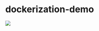# dockerization-demo

**![](https://lh7-rt.googleusercontent.com/docsz/AD_4nXd7aXCjPupeid4Cvuwlyh9nTerUw2M0AEGHimTsvICghTRbZLplwo7eHY_53sJHI_z3CmaFw4HThuJsMbHNQ5l_PbkYijxfrDWvXC5mPujhWYxZDuKxLVb950CohXZLqIcGD-uy-OXzyDMGAiVfF1-GPM4B?key=BInoYV_gCxtooR5sg2LOog)**
